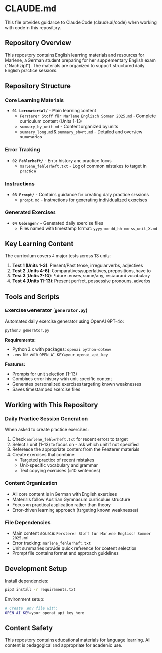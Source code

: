 # CLAUDE.md

This file provides guidance to Claude Code (claude.ai/code) when working with code in this repository.

## Repository Overview

This repository contains English learning materials and resources for Marlene, a German student preparing for her supplementary English exam ("Nachzipf"). The materials are organized to support structured daily English practice sessions.

## Repository Structure

### Core Learning Materials
- **`01 Lernmaterial/`** - Main learning content
  - `Fersterer Stoff für Marlene Englisch Sommer 2025.md` - Complete curriculum content (Units 1-13)
  - `summary_by_unit.md` - Content organized by units
  - `summary_long.md` & `summary_short.md` - Detailed and overview summaries
  
### Error Tracking
- **`02 Fehlerheft/`** - Error history and practice focus
  - `marlene_fehlerheft.txt` - Log of common mistakes to target in practice

### Instructions
- **`03 Prompt/`** - Contains guidance for creating daily practice sessions
  - `prompt.md` - Instructions for generating individualized exercises

### Generated Exercises
- **`04 Uebungen/`** - Generated daily exercise files
  - Files named with timestamp format: `yyyy-mm-dd_hh-mm-ss_unit_X.md`

## Key Learning Content

The curriculum covers 4 major tests across 13 units:

1. **Test 1 (Units 1-3)**: Present/Past tense, irregular verbs, adjectives
2. **Test 2 (Units 4-6)**: Comparatives/superlatives, prepositions, have to
3. **Test 3 (Units 7-10)**: Future tenses, some/any, restaurant vocabulary
4. **Test 4 (Units 11-13)**: Present perfect, possessive pronouns, adverbs

## Tools and Scripts

### Exercise Generator (`generator.py`)
Automated daily exercise generator using OpenAI GPT-4o:

```bash
python3 generator.py
```

**Requirements:**
- Python 3.x with packages: `openai`, `python-dotenv`
- `.env` file with `OPEN_AI_KEY=your_openai_api_key`

**Features:**
- Prompts for unit selection (1-13)
- Combines error history with unit-specific content
- Generates personalized exercises targeting known weaknesses
- Saves timestamped exercise files

## Working with This Repository

### Daily Practice Session Generation
When asked to create practice exercises:
1. Check `marlene_fehlerheft.txt` for recent errors to target
2. Select a unit (1-13) to focus on - ask which unit if not specified
3. Reference the appropriate content from the Fersterer materials
4. Create exercises that combine:
   - Targeted practice of recent mistakes
   - Unit-specific vocabulary and grammar
   - Text copying exercises (≈10 sentences)

### Content Organization
- All core content is in German with English exercises
- Materials follow Austrian Gymnasium curriculum structure
- Focus on practical application rather than theory
- Error-driven learning approach (targeting known weaknesses)

### File Dependencies
- Main content source: `Fersterer Stoff für Marlene Englisch Sommer 2025.md`
- Error tracking: `marlene_fehlerheft.txt` 
- Unit summaries provide quick reference for content selection
- Prompt file contains format and approach guidelines

## Development Setup

Install dependencies:
```bash
pip3 install -r requirements.txt
```

Environment setup:
```bash
# Create .env file with:
OPEN_AI_KEY=your_openai_api_key_here
```

## Content Safety
This repository contains educational materials for language learning. All content is pedagogical and appropriate for academic use.